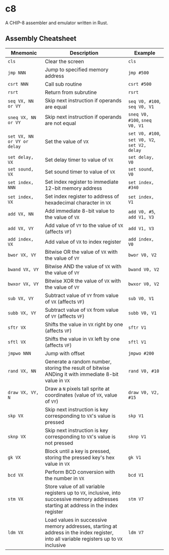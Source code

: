 # c8
A CHIP-8 assembler and emulator written in Rust.

## Assembly Cheatsheet

| Mnemonic | Description | Example |
| -------- | ----------- | ------- |
| `cls`    | Clear the screen | `cls` |
| `jmp NNN`| Jump to specified memory address | `jmp #500` |
| `csrt NNN` | Call sub routine | `csrt #500` |
| `rsrt` | Return from subrutine | `rsrt` |
| `seq VX, NN or VY` | Skip next instruction if operands are equal | `seq V0, #100`, `seq V0, V1` |
| `sneq VX, NN or VY`| Skip next instruction if operands are not equal | `sneq V0, #100`, `sneq V0, V1` |
| `set VX, NN or VY or delay` | Set the value of `VX` | `set V0, #100`, `set V0, V2`, `set V2, delay` |
| `set delay, VX` | Set delay timer to value of `VX` | `set delay, V0` |
| `set sound, VX` | Set sound timer to value of `VX` | `set sound, V0` |
| `set index, NNN` | Set index register to immediate 12-bit memory address | `set index, #340` |
| `set index, VX` | Set index register to address of hexadecimal character in `VX` | `set index, V1` |
| `add VX, NN` | Add immediate 8-bit value to the value of `VX` | `add V0, #5`, `add V1, V3` |
| `add VX, VY` | Add value of `VY` to the value of `VX` (affects `VF`) | `add V1, V3` |
| `add index, VX` | Add value of `VX` to index register | `add index, V0` | 
| `bwor VX, VY` | Bitwise OR the value of `VX` with the value of `VY` | `bwor V0, V2` |
| `bwand VX, VY` | Bitwise AND the value of `VX` with the value of `VY` | `bwand V0, V2` |
| `bwxor VX, VY` | Bitwise XOR the value of `VX` with the value of `VY` | `bwxor V0, V2` |
| `sub VX, VY` | Subtract value of `VY` from value of `VX` (affects `VF`) | `sub V0, V1` |
| `subb VX, VY` | Subtract value of `VX` from value of `VY` (affects `VF`) | `subb V0, V1` |
| `sftr VX` | Shifts the value in `VX` right by one (affects `VF`) | `sftr V1` |
| `sftl VX` | Shifts the value in `VX` left by one (affects `VF`) | `sftl V1` |
| `jmpwo NNN`| Jump with offset | `jmpwo #200` |
| `rand VX, NN` | Generate a random number, storing the result of bitwise ANDing it with immediate 8-bit value in `VX` | `rand V0, #10` |
| `draw VX, VY, N` | Draw a `N` pixels tall sprite at coordinates (value of `VX`, value of `VY`) | `draw V0, V2, #15` | 
| `skp VX` | Skip next instruction is key corresponding to `VX`'s value is pressed | `skp V1` |
| `sknp VX` | Skip next instruction is key corresponding to `VX`'s value is not pressed | `sknp V1` |
| `gk VX` | Block until a key is pressed, storing the pressed key's hex value in `VX` | `gk V1` |
| `bcd VX` | Perform BCD conversion with the number in `VX` | `bcd V1` |
| `stm VX` | Store value of all variable registers up to `VX`, inclusive, into successive memory addresses starting at address in the index register | `stm V7` |
| `ldm VX` | Load values in successive memory addresses, starting at address in the index register, into all variable registers up to `VX` inclusive | `ldm V7` |
